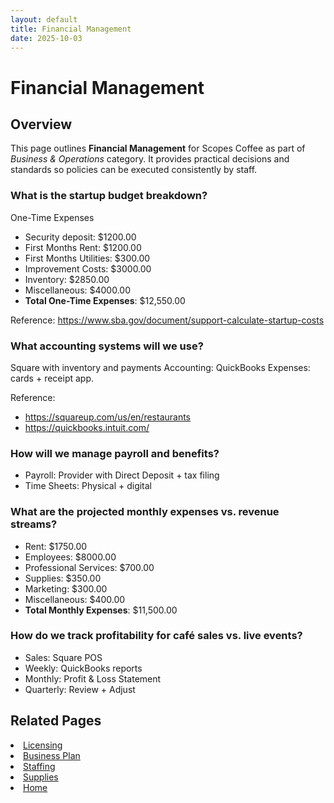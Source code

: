 ```yaml
---
layout: default
title: Financial Management
date: 2025-10-03
---
```


# Financial Management 

## Overview
This page outlines **Financial Management** for Scopes Coffee as part of _Business & Operations_ category. It provides practical decisions and standards so policies can be executed consistently by staff.

### What is the startup budget breakdown?
One-Time Expenses
- Security deposit: $1200.00    
- First Months Rent: $1200.00
- First Months Utilities: $300.00
- Improvement Costs: $3000.00
- Inventory: $2850.00
- Miscellaneous: $4000.00
- **Total One-Time Expenses**: $12,550.00

Reference: https://www.sba.gov/document/support-calculate-startup-costs 

### What accounting systems will we use?
 Square with inventory and payments
 Accounting: QuickBooks
 Expenses: cards + receipt app.

 Reference:
 -  https://squareup.com/us/en/restaurants
 -  https://quickbooks.intuit.com/

### How will we manage payroll and benefits?
- Payroll: Provider with Direct Deposit + tax filing
- Time Sheets: Physical + digital

### What are the projected monthly expenses vs. revenue streams?
- Rent: $1750.00
- Employees: $8000.00
- Professional Services: $700.00
- Supplies: $350.00
- Marketing: $300.00
- Miscellaneous: $400.00
- **Total Monthly Expenses**: $11,500.00

### How do we track profitability for café sales vs. live events?
- Sales: Square POS
- Weekly: QuickBooks reports    
- Monthly: Profit & Loss Statement
- Quarterly: Review + Adjust

## Related Pages
<li><a href="licensing.md">Licensing</a></li>
<li><a href="plan.md">Business Plan</a></li>
<li><a href="staff.md">Staffing</a></li>
<li><a href="supplies.md">Supplies</a></li>
<li><a href="index.html">Home</a></li>
